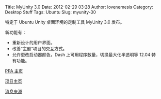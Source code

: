 Title: MyUnity 3.0
Date: 2012-02-29 03:28
Author: lovenemesis
Category: Desktop Stuff
Tags: Ubuntu
Slug: myunity-30

特定于 Ubuntu Unity 桌面环境的定制工具 MyUnity 3.0 发布。

新功能有：

-   重新设计的用户界面。
-   改善“主题”项目的交互方式。
-   允许更改启动器颜色，Dash 上可用程序数量，切换最大化半透明等 12.04
    特有功能。

[PPA 主页](https://launchpad.net/~myunity/+archive/ppa)

[项目主页](http://www.uielinux.org/myunity/)

[消息来源](http://iloveubuntu.net/myunity-30-released-redesigned-interface-and-new-features)
